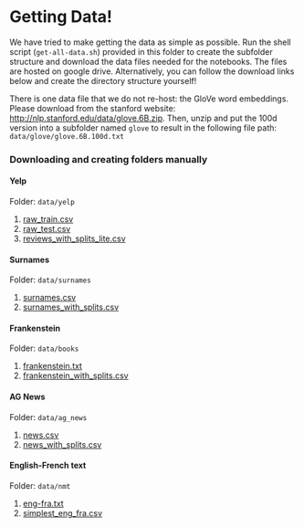 Getting Data!
==

We have tried to make getting the data as simple as possible.  Run the shell script (`get-all-data.sh`) provided in this folder to create the subfolder structure and download the data files needed for the notebooks. The files are hosted on google drive.  Alternatively, you can follow the download links below and create the directory structure yourself!

There is one data file that we do not re-host: the GloVe word embeddings.  Please download from the stanford website: http://nlp.stanford.edu/data/glove.6B.zip.  Then, unzip and put the 100d version into a subfolder named `glove` to result in the following file path: `data/glove/glove.6B.100d.txt`

### Downloading and creating folders manually 

#### Yelp

Folder: `data/yelp`

1. [raw_train.csv](https://drive.google.com/open?id=1xeUnqkhuzGGzZKThzPeXe2Vf6Uu_g_xM)
2. [raw_test.csv](https://drive.google.com/open?1G42LXv72DrhK4QKJoFhabVL4IU6v2ZvB)
3. [reviews_with_splits_lite.csv](https://drive.google.com/open?1Lmv4rsJiCWVs1nzs4ywA9YI-ADsTf6WB)

#### Surnames

Folder: `data/surnames`

1. [surnames.csv](https://drive.google.com/open?1MBiOU5UCaGpJw2keXAqOLL8PCJg_uZaU)
2. [surnames_with_splits.csv](https://drive.google.com/open?1T1la2tYO1O7XkMRawG8VcFcvtjbxDqU-)

#### Frankenstein

Folder: `data/books`

1. [frankenstein.txt](https://drive.google.com/open?1XvNPAjooMyt6vdxknU9VO_ySAFR6LpAP)
2. [frankenstein_with_splits.csv](https://drive.google.com/open?1dRi4LQSFZHy40l7ZE85fSDqb3URqh1Om)

#### AG News

Folder: `data/ag_news`

1. [news.csv](https://drive.google.com/open?1hjAZJJVyez-tjaUSwQyMBMVbW68Kgyzn)
2. [news_with_splits.csv](https://drive.google.com/open?1Z4fOgvrNhcn6pYlOxrEuxrPNxT-bLh7T)

#### English-French text

Folder: `data/nmt`

1. [eng-fra.txt](https://drive.google.com/open?1o2ac0EliUod63sYUdpow_Dh-OqS3hF5Z)
2. [simplest_eng_fra.csv](https://drive.google.com/open?1jLx6dZllBQ3LXZkCjZ4VciMQkZUInU10)
